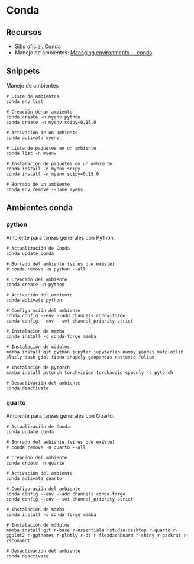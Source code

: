 # Conda

## Recursos
* Sitio oficial: [Conda](https://conda.io/)
* Manejo de ambientes: [Managing environments -- conda](https://docs.conda.io/projects/conda/en/latest/user-guide/tasks/manage-environments.html)

## Snippets
Manejo de ambientes

```shell
# Lista de ambientes
conda env list

# Creación de un ambiente
conda create -n myenv python
conda create -n myenv scipy=0.15.0

# Activación de un ambiente
conda activate myenv

# Lista de paquetes en un ambiente
conda list -n myenv

# Instalación de paquetes en un ambiente
conda install -n myenv scipy
conda install -n myenv scipy=0.15.0

# Borrado de un ambiente
conda env remove --name myenv
```

## Ambientes conda

### python
Ambiente para tareas generales con Python.

```shell
# Actualización de Conda
conda update conda

# Borrado del ambiente (si es que existe)
# conda remove -n python --all

# Creación del ambiente
conda create -n python

# Activación del ambiente
conda activate python

# Configuración del ambiente
conda config --env --add channels conda-forge
conda config --env --set channel_priority strict

# Instalación de mamba
conda install -c conda-forge mamba

# Instalación de módulos
mamba install git python jupyter jupyterlab numpy pandas matplotlib plotly dash gdal fiona shapely geopandas rasterio folium

# Instalación de pytorch
mamba install pytorch torchvision torchaudio cpuonly -c pytorch

# Desactivación del ambiente
conda deactivate
```

### quarto
Ambiente para tareas generales con Quarto.

```shell
# Actualización de Conda
conda update conda

# Borrado del ambiente (si es que existe)
# conda remove -n quarto --all

# Creación del ambiente
conda create -n quarto

# Activación del ambiente
conda activate quarto

# Configuración del ambiente
conda config --env --add channels conda-forge
conda config --env --set channel_priority strict

# Instalación de mamba
conda install -c conda-forge mamba

# Instalación de módulos
mamba install git r-base r-essentials rstudio-desktop r-quarto r-ggplot2 r-ggthemes r-plotly r-dt r-flexdashboard r-shiny r-packrat r-rsconnect

# Desactivación del ambiente
conda deactivate
```
